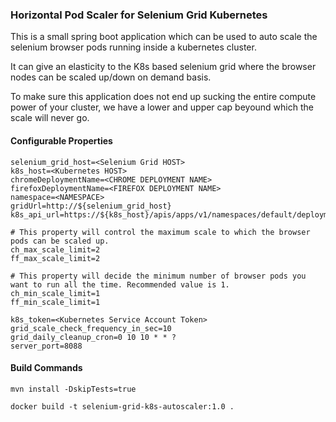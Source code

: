 ### Horizontal Pod Scaler for Selenium Grid Kubernetes

This is a small spring boot application which can be used to auto scale the selenium browser pods running inside a kubernetes cluster.

It can give an elasticity to the K8s based selenium grid where the browser nodes can be scaled up/down on demand basis.

To make sure this application does not end up sucking the entire compute power of your cluster, we have a lower and upper cap beyound which the scale will never go.



#### Configurable Properties
```
selenium_grid_host=<Selenium Grid HOST>
k8s_host=<Kubernetes HOST>
chromeDeploymentName=<CHROME DEPLOYMENT NAME>
firefoxDeploymentName=<FIREFOX DEPLOYMENT NAME>
namespace=<NAMESPACE>
gridUrl=http://${selenium_grid_host}
k8s_api_url=https://${k8s_host}/apis/apps/v1/namespaces/default/deployments/${deploymentName}/scale

# This property will control the maximum scale to which the browser pods can be scaled up.
ch_max_scale_limit=2
ff_max_scale_limit=2

# This property will decide the minimum number of browser pods you want to run all the time. Recommended value is 1.
ch_min_scale_limit=1
ff_min_scale_limit=1

k8s_token=<Kubernetes Service Account Token>
grid_scale_check_frequency_in_sec=10
grid_daily_cleanup_cron=0 10 10 * * ?
server_port=8088
```

#### Build Commands
```
mvn install -DskipTests=true

docker build -t selenium-grid-k8s-autoscaler:1.0 .
```
